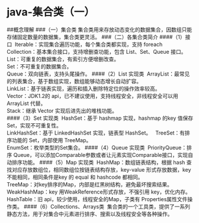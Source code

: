 java-集合类（一）
===
##概念理解
###（一）集合类
集合类用来存放动态变化的数据集合，因数组只能存储固定数量的数据集，集合类更灵活。
###（二）各集合类简介
####（1）接口 
Iterable：实现集合遍历功能，每个集合类都实现，支持 foreach   
Collection：基本集合接口，支持增删查功能，包含 List、Set、Queue 接口。   
List：可重复的数据集合，有索引方便增删改查。   
Set：不可重复的数据集合。   
Queue：双向链表，支持头尾操作。
####（2）List 实现类 
ArrayList：最常见的列表集合，基于数组实现，数组能够动态增长自动扩容。   
LinkList：基于链表实现，遍历和插入删除特定位的操作效率较高。   
Vector：JDK1.2的 api，已不建议使用，支持线程安全，非线程安全可以用 ArrayList 代替。   
Stack：继承 Vector 实现后进先出的堆栈功能。  
####（3）Set 实现类 
HashSet：基于 hashmap 实现，hashmap 的key 值保存Set，实现不可重复性。   
LinkHashSet：基于 LinkedHashSet 实现，链表型 HashSet。   
TreeSet：有排序功能的 Set，内部使用 TreeMap。   
EnumSet：枚举类型的Set集合。
####（4）Queue 实现类 
PriorityQueue：排序 Queue，可以添加Comparable参数或者让元素实现Comparable接口，实现自动排序功能。
####（5）Map 实现类 
HashMap：数组链表结构，根据 hash 查找对应存放数组位，相同数组位按链表结构存放，key-value 形式存放数据，key 不能相同，相同条件是key 的 equal 和 hashcode 都相同。   
TreeMap：对key排序的Map，内部是红黑树结构，避免最坏搜索结果。  
WeakHashMap：key 用WeakReference形式存放，不强引用 key，优化内存。   
HashTable：旧 api，较少使用，线程安全的Map，子类有 Properties属性文件操作类。
####（6）Collections、Arrays类 
集合类的一个工具类，提供了一系列静态方法，用于对集合中元素进行排序、搜索以及线程安全等各种操作。